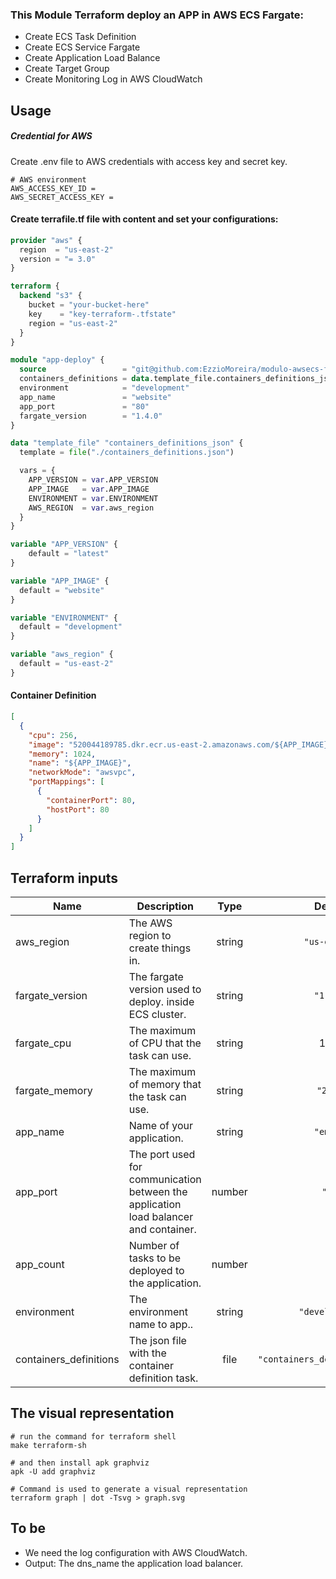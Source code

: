 ### This Module Terraform deploy an APP in AWS ECS Fargate:

* Create ECS Task Definition
* Create ECS Service Fargate
* Create Application Load Balance
* Create Target Group
* Create Monitoring Log in AWS CloudWatch

## Usage
##### Credential for AWS
Create .env file to AWS credentials with access key and secret key.
```shell
# AWS environment
AWS_ACCESS_KEY_ID =
AWS_SECRET_ACCESS_KEY =
```
#### Create terrafile.tf file with content and set your configurations:
```terraform
provider "aws" {
  region  = "us-east-2"
  version = "= 3.0"
}

terraform {
  backend "s3" {
    bucket = "your-bucket-here"
    key    = "key-terraform-.tfstate"
    region = "us-east-2"
  }
} 

module "app-deploy" {
  source                 = "git@github.com:EzzioMoreira/modulo-awsecs-fargate.git?ref=appname"
  containers_definitions = data.template_file.containers_definitions_json.rendered
  environment            = "development"
  app_name               = "website"
  app_port               = "80"
  fargate_version        = "1.4.0"
}

data "template_file" "containers_definitions_json" {
  template = file("./containers_definitions.json")

  vars = {
    APP_VERSION = var.APP_VERSION
    APP_IMAGE   = var.APP_IMAGE
    ENVIRONMENT = var.ENVIRONMENT
    AWS_REGION  = var.aws_region
  }
}

variable "APP_VERSION" {
    default = "latest"
}

variable "APP_IMAGE" {
  default = "website"
}

variable "ENVIRONMENT" {
  default = "development"
}

variable "aws_region" {
  default = "us-east-2"
}
```
#### Container Definition
```json
[
  {
    "cpu": 256,
    "image": "520044189785.dkr.ecr.us-east-2.amazonaws.com/${APP_IMAGE}:${APP_VERSION}",
    "memory": 1024,
    "name": "${APP_IMAGE}",
    "networkMode": "awsvpc",
    "portMappings": [
      {
        "containerPort": 80,
        "hostPort": 80
      }
    ]
  }
]
```

## Terraform inputs

| Name | Description | Type | Default | Required |
|------|-------------|:----:|:-----:|:-----:|
| aws\_region | The AWS region to create things in. | string | `"us-east-2"` | no |
| fargate\_version | The fargate version used to deploy. inside ECS cluster. | string | `"1.3.0"` | no |
| fargate\_cpu | The maximum of CPU that the task can use. | string | 1024 | no |
| fargate\_memory | The maximum of memory that the task can use. | string | `"2048"` | no |
| app\_name | Name of your application. | string | `"empty"` | yes |
| app\_port | The port used for communication between the application load balancer and container. | number | `"80"` | no |
| app\_count | Number of tasks to be deployed to the application. | number | `"1"` | no |
| environment | The environment name to app.. | string | `"development"` | no |
| containers\_definitions | The json file with the container definition task. | file | `"containers_definitions.json"` | yes |


## The visual representation
```shell
# run the command for terraform shell
make terraform-sh

# and then install apk graphviz
apk -U add graphviz

# Command is used to generate a visual representation
terraform graph | dot -Tsvg > graph.svg
```

## To be
- We need the log configuration with AWS CloudWatch.
- Output: The dns_name the application load balancer.
